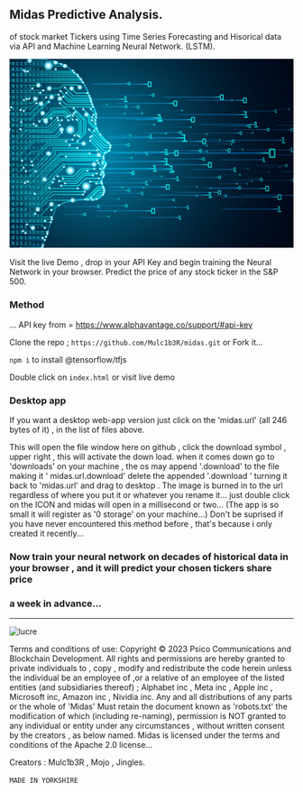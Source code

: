 ## Midas Predictive Analysis.

of stock market Tickers using Time Series Forecasting and Hisorical data via API 
and Machine Learning Neural Network. (LSTM).

![midas](midas.jpg)

Visit the live Demo , drop in your API Key and begin training the Neural Network in your browser.
Predict the price of any stock ticker in the S&P 500.

### Method

... API key from =  https://www.alphavantage.co/support/#api-key

Clone the repo ; ```https://github.com/Mulc1b3R/midas.git```   or Fork it...

```npm i``` to install @tensorflow/tfjs

Double click on ```index.html```  or visit live demo 

### Desktop app
If you want a desktop web-app version just click on the 'midas.url' (all 246 bytes of it) , in the list of files above.

This will open the file window here on github , click the download symbol , upper right , this will activate the down load.
when it comes down go to 'downloads' on your machine , the os may append '.download' to the file making it ' midas.url.download'
delete the appended '.download ' turning it back to 'midas.url' and drag to desktop . The image is burned in to the url regardless of where you put it
or whatever you rename it...
just double click on the ICON and midas will open in a millisecond or two...
(The app is so small it will register as '0 storage' on your machine...)
Don't be suprised if you have never encountered this method before , that's because i only created it recently...

### Now train your neural network on decades of historical data in your browser , and it will predict your chosen tickers share price
### a week in advance...

***************************************************************************************************************************************************************************************************************************

![lucre](tickers.png)

Terms and conditions of use: Copyright © 2023 Psico Communications and Blockchain Development. All rights and permissions are hereby granted to private individuals to , copy , modify and redistribute the code herein
unless the individual be an employee of ,or a relative of an employee of the listed entities (and subsidiaries thereof) ; Alphabet inc , Meta inc , Apple inc , Microsoft inc, Amazon inc , Nividia inc.
Any and all distributions of any parts or the whole of 'Midas' Must retain the document known as 'robots.txt' the modification of which (including re-naming), permission is NOT granted to any individual or entity under any circumstances , without written consent by the creators ,  as below named. Midas is licensed under the terms and conditions of the Apache 2.0 license...
 
 Creators : Mulc1b3R , Mojo , Jingles.



```MADE IN YORKSHIRE```



